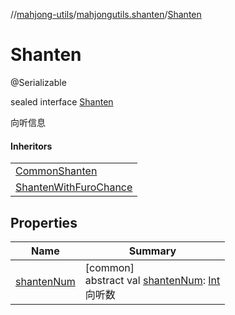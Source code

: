 //[mahjong-utils](../../../index.md)/[mahjongutils.shanten](../index.md)/[Shanten](index.md)

# Shanten

@Serializable

sealed interface [Shanten](index.md)

向听信息

#### Inheritors

| |
|---|
| [CommonShanten](../-common-shanten/index.md) |
| [ShantenWithFuroChance](../-shanten-with-furo-chance/index.md) |

## Properties

| Name | Summary |
|---|---|
| [shantenNum](shanten-num.md) | [common]<br>abstract val [shantenNum](shanten-num.md): [Int](https://kotlinlang.org/api/latest/jvm/stdlib/kotlin/-int/index.html)<br>向听数 |
